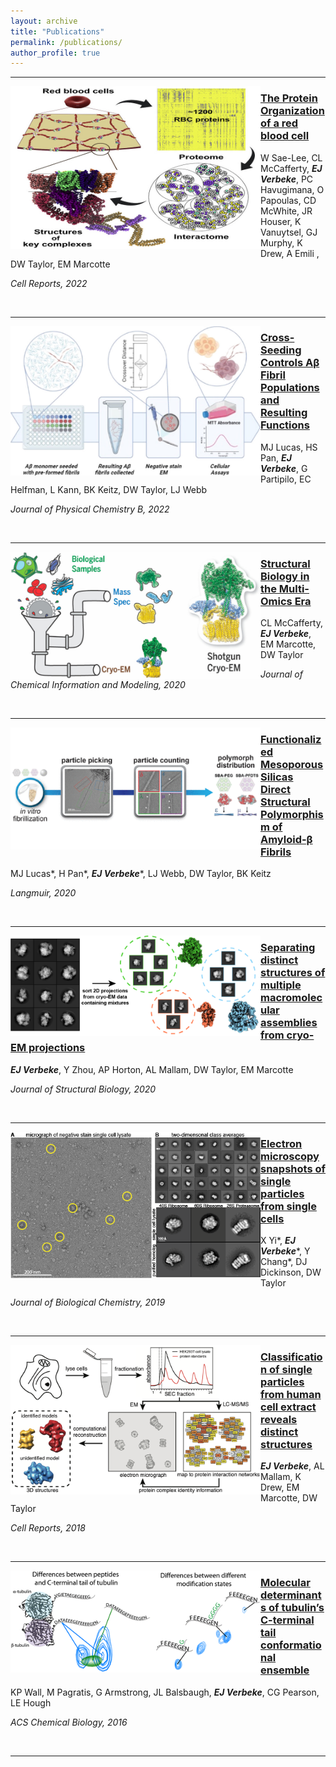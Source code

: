 ```yaml
---
layout: archive
title: "Publications"
permalink: /publications/
author_profile: true
---
```


------


<img src="../images/cell_rep_2022.jpg" align=left width="400"/>  

### [The Protein Organization of a red blood cell](https://doi.org/10.1016/j.celrep.2022.111103)  
W Sae-Lee, CL McCafferty, ***EJ Verbeke***, PC Havugimana, O Papoulas, CD McWhite, JR Houser, K Vanuytsel, GJ Murphy, K Drew, A Emili , DW Taylor, EM Marcotte 

*Cell Reports, 2022*

<br clear="left"/>


------


<img src="../images/jpcb_2022.jpeg" align=left width="400"/>  

### [Cross-Seeding Controls Aβ Fibril Populations and Resulting Functions](https://pubs.acs.org/doi/full/10.1021/acs.jpcb.1c09995)  
MJ Lucas, HS Pan, ***EJ Verbeke***, G Partipilo, EC Helfman, L Kann, BK Keitz, DW Taylor, LJ Webb

*Journal of Physical Chemistry B, 2022*

<br clear="left"/>


------



<img src="../images/JCIM_2020_abstract.jpeg" align=left width="400"/>  

### [Structural Biology in the Multi-Omics Era](https://pubs.acs.org/doi/abs/10.1021/acs.jcim.9b01164)  
CL McCafferty, ***EJ Verbeke***, EM Marcotte, DW Taylor  

*Journal of Chemical Information and Modeling, 2020*

<br clear="left"/>


------


<img src="../images/Langmuir_2020_abstract.png" align=left width="400"/>  

### [Functionalized Mesoporous Silicas Direct Structural Polymorphism of Amyloid-β Fibrils](https://pubs.acs.org/doi/abs/10.1021/acs.langmuir.0c00827)  
MJ Lucas\*, H Pan\*, ***EJ Verbeke****, LJ Webb, DW Taylor, BK Keitz  

*Langmuir, 2020*

<br clear="left"/>


------


<img src="../images/JSB_2020_abstract.png" align=left width="400"/>  

### [Separating distinct structures of multiple macromolecular assemblies from cryo-EM projections](https://doi.org/10.1016/j.jsb.2019.107416)  
***EJ Verbeke***, Y Zhou, AP Horton, AL Mallam, DW Taylor, EM Marcotte  

*Journal of Structural Biology, 2020*  

<br clear="left"/>

 
------


<img src="../images/JBC_2019_fig2.png" align=left width="400"/>  

### [Electron microscopy snapshots of single particles from single cells](https://www.jbc.org/content/294/5/1602.short)  
X Yi\*, ***EJ Verbeke****, Y Chang\*, DJ Dickinson, DW Taylor

*Journal of Biological Chemistry, 2019*

<br clear="left"/>


------


<img src="../images/CellRep_2018_Fig1.png" align=left width="400"/>  

### [Classification of single particles from human cell extract reveals distinct structures](https://doi.org/10.1016/j.celrep.2018.06.022)  
***EJ Verbeke***, AL Mallam, K Drew, EM Marcotte, DW Taylor  

*Cell Reports, 2018*  

<br clear="left"/>


------


<img src="../images/ACS_2016_abstract.gif" align=left width="400"/>  

### [Molecular determinants of tubulin’s C-terminal tail conformational ensemble](https://doi.org/10.1021/acschembio.6b00507)  
KP Wall, M Pagratis, G Armstrong, JL Balsbaugh, ***EJ Verbeke***, CG Pearson, LE Hough  

*ACS Chemical Biology, 2016*  

<br clear="left"/>


------
